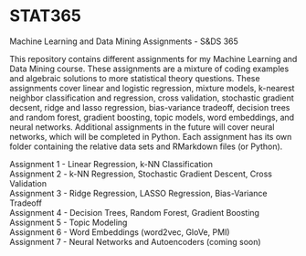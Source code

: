 # STAT365
Machine Learning and Data Mining Assignments -  S&amp;DS 365

This repository contains different assignments for my Machine Learning and Data Mining course. These assignments are a mixture of coding examples and algebraic solutions to more statistical theory questions. These assignments cover linear and logistic regression, mixture models, k-nearest neighbor classification and regression, cross validation, stochastic gradient decsent, ridge and lasso regression, bias-variance tradeoff, decision trees and random forest, gradient boosting, topic models, word embeddings, and neural networks. Additional assignments in the future will cover neural networks, which will be completed in Python. Each assignment has its own folder containing the relative data sets and RMarkdown files (or Python).

Assignment 1 - Linear Regression, k-NN Classification <br/>
Assignment 2 - k-NN Regression, Stochastic Gradient Descent, Cross Validation <br/>
Assignment 3 - Ridge Regression, LASSO Regression, Bias-Variance Tradeoff <br/>
Assignment 4 - Decision Trees, Random Forest, Gradient Boosting <br/>
Assignment 5 - Topic Modeling <br/>
Assignment 6 - Word Embeddings (word2vec, GloVe, PMI) <br/>
Assignment 7 - Neural Networks and Autoencoders (coming soon) 
